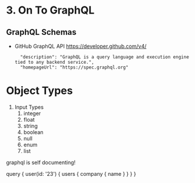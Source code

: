 # 3. On To GraphQL

## GraphQL Schemas

- GitHub GraphQL API
  https://developer.github.com/v4/

        "description": "GraphQL is a query language and execution engine tied to any backend service.",
        "homepageUrl": "https://spec.graphql.org"

# Object Types

1. Input Types
   1. integer
   2. float
   3. string
   4. boolean
   5. null
   6. enum
   7. list

graphql is self documenting!

query {
   user(id: '23') {
      users {
         company {
            name
         }
      }
   }
}

